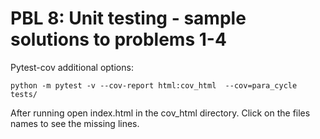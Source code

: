 # PBL 8: Unit testing - sample solutions to problems 1-4

Pytest-cov additional options:

```text
python -m pytest -v --cov-report html:cov_html  --cov=para_cycle tests/
```

After running open index.html in the cov_html directory. Click on the files names to see the missing lines.